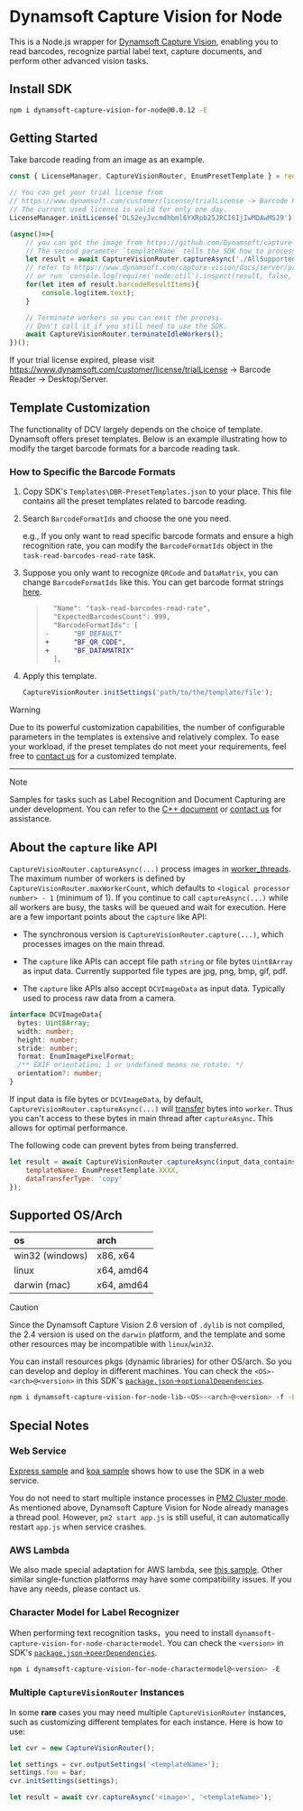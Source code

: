 # Dynamsoft Capture Vision for Node

This is a Node.js wrapper for [Dynamsoft Capture Vision](https://www.dynamsoft.com/capture-vision/docs/server/programming/cplusplus/), enabling you to read barcodes, recognize partial label text, capture documents, and perform other advanced vision tasks.

## Install SDK

```sh
npm i dynamsoft-capture-vision-for-node@0.0.12 -E
```

## Getting Started

Take barcode reading from an image as an example.

```js
const { LicenseManager, CaptureVisionRouter, EnumPresetTemplate } = require('dynamsoft-capture-vision-for-node');

// You can get your trial license from
// https://www.dynamsoft.com/customer/license/trialLicense -> Barcode Reader / Capture Vision Suite -> Desktop/Server/Embedded
// The current used license is valid for only one day.
LicenseManager.initLicense('DLS2eyJvcmdhbml6YXRpb25JRCI6IjIwMDAwMSJ9');

(async()=>{
    // you can get the image from https://github.com/Dynamsoft/capture-vision-nodejs-samples/blob/main/AllSupportedBarcodeTypes.png
    // The second parameter `templateName` tells the SDK how to process this image.
    let result = await CaptureVisionRouter.captureAsync('./AllSupportedBarcodeTypes.png', EnumPresetTemplate.PT_READ_BARCODES_READ_RATE_FIRST);
    // refer to https://www.dynamsoft.com/capture-vision/docs/server/programming/cplusplus/api-reference/capture-vision-router/auxiliary-classes/captured-result.html?product=dbr&lang=cplusplus
    // or run `console.log(require('node:util').inspect(result, false, null))` to see details
    for(let item of result.barcodeResultItems){
        console.log(item.text);
    }

    // Terminate workers so you can exit the process.
    // Don't call it if you still need to use the SDK.
    await CaptureVisionRouter.terminateIdleWorkers();
})();
```

If your trial license expired, please visit https://www.dynamsoft.com/customer/license/trialLicense -> Barcode Reader -> Desktop/Server.

## Template Customization

The functionality of DCV largely depends on the choice of template. Dynamsoft offers preset templates. Below is an example illustrating how to modify the target barcode formats for a barcode reading task.

### How to Specific the Barcode Formats

1. Copy SDK's `Templates\DBR-PresetTemplates.json` to your place. This file contains all the preset templates related to barcode reading.

2. Search `BarcodeFormatIds` and choose the one you need.

   e.g., If you only want to read specific barcode formats and ensure a high recognition rate, you can modify the `BarcodeFormatIds` object in the `task-read-barcodes-read-rate` task.

3. Suppose you only want to recognize `QRCode` and `DataMatrix`, you can change `BarcodeFormatIds` like this. You can get barcode format strings [here](https://www.dynamsoft.com/capture-vision/docs/core/enums/barcode-reader/barcode-format.html).

   >```diff
   >   "Name": "task-read-barcodes-read-rate",
   >   "ExpectedBarcodesCount": 999,
   >   "BarcodeFormatIds": [
   >-      "BF_DEFAULT"
   >+      "BF_QR_CODE",
   >+      "BF_DATAMATRIX"
   >   ],
   >```

4. Apply this template.
   ```js
   CaptureVisionRouter.initSettings('path/to/the/template/file');
   ```

> [!WARNING]
> Due to its powerful customization capabilities, the number of configurable parameters in the templates is extensive and relatively complex. To ease your workload, if the preset templates do not meet your requirements, feel free to [contact us](https://www.dynamsoft.com/contact/) for a customized template.

<hr>

> [!NOTE]
> Samples for tasks such as Label Recognition and Document Capturing are under development. You can refer to the [C++ document](https://www.dynamsoft.com/capture-vision/docs/server/programming/cplusplus/user-guide/index.html) or [contact us](https://www.dynamsoft.com/contact/) for assistance.

## About the `capture` like API

`CaptureVisionRouter.captureAsync(...)` process images in [worker_threads](https://nodejs.org/api/worker_threads.html). The maximum number of workers is defined by `CaptureVisionRouter.maxWorkerCount`, which defaults to `<logical processor number> - 1` (minimum of 1). If you continue to call `captureAsync(...)` while all workers are busy, the tasks will be queued and wait for execution. Here are a few important points about the `capture` like API:

- The synchronous version is `CaptureVisionRouter.capture(...)`, which processes images on the main thread.

- The `capture` like APIs can accept file path `string` or file bytes `Uint8Array` as input data. Currently supported file types are jpg, png, bmp, gif, pdf.

- The `capture` like APIs also accept `DCVImageData` as input data. Typically used to process raw data from a camera.
```ts
interface DCVImageData{
  bytes: Uint8Array;
  width: number;
  height: number;
  stride: number;
  format: EnumImagePixelFormat;
  /** EXIF orientation; 1 or undefined means no rotate. */
  orientation?: number;
}
```

If input data is file bytes or `DCVImageData`, by default, `CaptureVisionRouter.captureAsync(...)` will [transfer](https://developer.mozilla.org/en-US/docs/Web/API/Worker/postMessage#transfer) bytes into `worker`. Thus you can't access to these bytes in main thread after `captureAsync`. This allows for optimal performance.

The following code can prevent bytes from being transferred.
```js
let result = await CaptureVisionRouter.captureAsync(input_data_contains_bytes, {
    templateName: EnumPresetTemplate.XXXX,
    dataTransferType: 'copy'
});
```

## Supported OS/Arch

|  os  |  arch  |
|:-----|:-------|
| win32 (windows) | x86, x64 |
| linux | x64, amd64 |
| darwin (mac) | x64, amd64 |

> [!CAUTION]
> Since the Dynamsoft Capture Vision 2.6 version of `.dylib` is not compiled, the 2.4 version is used on the `darwin` platform, and the template and some other resources may be incompatible with `linux`/`win32`.

You can install resources pkgs (dynamic libraries) for other OS/arch. So you can develop and deploy in different machines. You can check the `<OS>-<arch>@<version>` in this SDK's [`package.json`->`optionalDependencies`](https://github.com/Dynamsoft/capture-vision-nodejs-samples/blob/main/package.json#L56).

```sh
npm i dynamsoft-capture-vision-for-node-lib-<OS>-<arch>@<version> -f -E
```

## Special Notes

### Web Service

[Express sample](https://github.com/Dynamsoft/capture-vision-nodejs-samples/tree/main/express) and [koa sample](https://github.com/Dynamsoft/capture-vision-nodejs-samples/tree/main/koa) shows how to use the SDK in a web service.

You do not need to start multiple instance processes in [PM2 Cluster mode](https://pm2.keymetrics.io/docs/usage/quick-start/#cluster-mode). As mentioned above, Dynamsoft Capture Vision for Node already manages a thread pool. However, `pm2 start app.js` is still useful, it can automatically restart `app.js` when service crashes.

### AWS Lambda

We also made special adaptation for AWS lambda, see [this sample](https://github.com/Dynamsoft/capture-vision-nodejs-samples/tree/main/lambda). Other similar single-function platforms may have some compatibility issues. If you have any needs, please contact us.

### Character Model for Label Recognizer

When performing text recognition tasks，you need to install `dynamsoft-capture-vision-for-node-charactermodel`. You can check the `<version>` in SDK's [`package.json`->`peerDependencies`](https://github.com/Dynamsoft/capture-vision-nodejs-samples/blob/main/package.json#L53).
```sh
npm i dynamsoft-capture-vision-for-node-charactermodel@<version> -E
```

### Multiple `CaptureVisionRouter` Instances

In some **rare** cases you may need multiple `CaptureVisionRouter` instances, such as customizing different templates for each instance. Here is how to use:

```js
let cvr = new CaptureVisionRouter();

let settings = cvr.outputSettings('<templateName>');
settings.foo = bar;
cvr.initSettings(settings);

let result = await cvr.captureAsync('<image>', '<templateName>');
```
